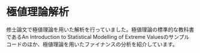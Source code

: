 # 極値理論解析
修士論文で極値理論を用いた解析を行っていました。極値理論の標準的な教科書であるAn Introduction to Statistical Modelling of Extreme Valuesのサンプルコードのほか、極値理論を用いたファイナンスの分析を紹介しています。
